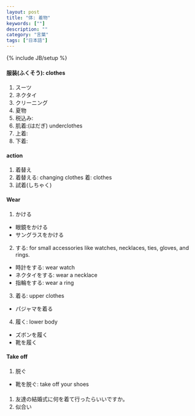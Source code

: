 ```yaml
---
layout: post
title: "体: 着物"
keywords: [""]
description: ""
category: "言葉"
tags: ["日本語"]
---
```

{% include JB/setup %}

#### 服装(ふくそう): clothes
1. スーツ
2. ネクタイ
3. クリーニング
4. 夏物
5. 税込み:
6. 肌着:(はだぎ) underclothes
7. 上着:
8. 下着: 


#### action
1. 着替え
2. 着替える: changing clothes  着: clothes
3. 試着(しちゃく)

#### Wear
1. かける
- 眼鏡をかける
- サングラスをかける

2. する: for small accessories like watches, necklaces, ties, gloves, and rings.
- 時計をする: wear watch
- ネクタイをする: wear a necklace
- 指輪をする: wear a ring

3. 着る: upper clothes
- パジャマを着る

4. 履く: lower body
- ズボンを履く
- 靴を履く

#### Take off
1. 脱ぐ
- 靴を脱ぐ: take off your shoes


####
1. 友達の結婚式に何を着て行ったらいいですか。
2. 似合い

